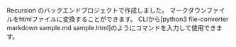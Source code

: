 Recursion のバックエンドプロジェクトで作成しました。
マークダウンファイルをhtmlファイルに変換することができます。
CLIから[python3 file-converter markdown sample.md sample.html]のようにコマンドを入力して使用できます。

